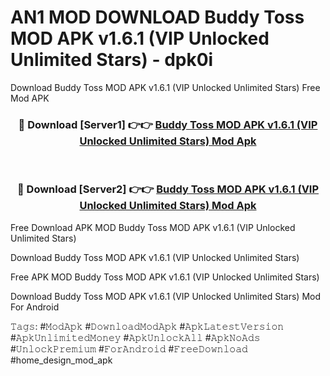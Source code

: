 # AN1 MOD DOWNLOAD Buddy Toss MOD APK v1.6.1 (VIP Unlocked Unlimited Stars) - dpk0i
Download Buddy Toss MOD APK v1.6.1 (VIP Unlocked Unlimited Stars) Free Mod APK

<div align="center">
<h3>🔴 Download [Server1] 👉👉 <a href="https://apk-comot.site?title=Buddy_Toss_MOD_APK_v1.6.1_(VIP_Unlocked_Unlimited_Stars)">Buddy Toss MOD APK v1.6.1 (VIP Unlocked Unlimited Stars) Mod Apk</a></h3><br>

<h3>🔴 Download [Server2] 👉👉 <a href="https://apk-comot.site?title=Buddy_Toss_MOD_APK_v1.6.1_(VIP_Unlocked_Unlimited_Stars)">Buddy Toss MOD APK v1.6.1 (VIP Unlocked Unlimited Stars) Mod Apk</a></h3>
</div>


Free Download APK MOD Buddy Toss MOD APK v1.6.1 (VIP Unlocked Unlimited Stars)

Download Buddy Toss MOD APK v1.6.1 (VIP Unlocked Unlimited Stars) 

Free APK MOD Buddy Toss MOD APK v1.6.1 (VIP Unlocked Unlimited Stars) 

Download Buddy Toss MOD APK v1.6.1 (VIP Unlocked Unlimited Stars) Mod For Android

𝚃𝚊𝚐𝚜: #𝙼𝚘𝚍𝙰𝚙𝚔 #𝙳𝚘𝚠𝚗𝚕𝚘𝚊𝚍𝙼𝚘𝚍𝙰𝚙𝚔 #𝙰𝚙𝚔𝙻𝚊𝚝𝚎𝚜𝚝𝚅𝚎𝚛𝚜𝚒𝚘𝚗 #𝙰𝚙𝚔𝚄𝚗𝚕𝚒𝚖𝚒𝚝𝚎𝚍𝙼𝚘𝚗𝚎𝚢 #𝙰𝚙𝚔𝚄𝚗𝚕𝚘𝚌𝚔𝙰𝚕𝚕 #𝙰𝚙𝚔𝙽𝚘𝙰𝚍𝚜 #𝚄𝚗𝚕𝚘𝚌𝚔𝙿𝚛𝚎𝚖𝚒𝚞𝚖 #𝙵𝚘𝚛𝙰𝚗𝚍𝚛𝚘𝚒𝚍 #𝙵𝚛𝚎𝚎𝙳𝚘𝚠𝚗𝚕𝚘𝚊𝚍 #home_design_mod_apk